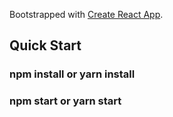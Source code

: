 Bootstrapped with [Create React App](https://github.com/facebookincubator/create-react-app).

## Quick Start

### npm install or yarn install
### npm start or yarn start

